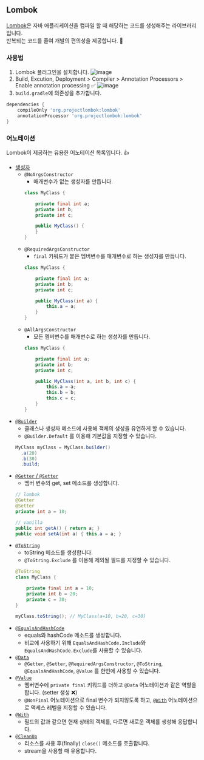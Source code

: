 ## Lombok

[Lombok](https://projectlombok.org/)은 자바 애플리케이션을 컴파일 할 때 해당하는 코드를 생성해주는 라이브러리입니다.  
반복되는 코드를 줄여 개발의 편의성을 제공합니다. :rocket:

### 사용법

1. Lombok 플러그인을 설치합니다.
![image](https://user-images.githubusercontent.com/20104232/68910915-c03e0400-0796-11ea-8b84-48701488b7b5.png)
2. Build, Excution, Deployment > Compiler > Annotation Processors > Enable annotation processing :white_check_mark:
![image](https://user-images.githubusercontent.com/20104232/68911059-275bb880-0797-11ea-9d3d-2ad66202bf83.png)
3. `build.gradle`에 의존성을 추가합니다.
``` gradle
dependencies {
    compileOnly 'org.projectlombok:lombok'
    annotationProcessor 'org.projectlombok:lombok'
}
```


### 어노테이션

Lombok이 제공하는 유용한 어노테이션 목록입니다. :thumbsup:

* [생성자](https://projectlombok.org/features/constructor)
  * `@NoArgsConstructor`
    * 매개변수가 없는 생성자를 만듭니다.
    ``` java
    class MyClass {

        private final int a;
        private int b;
        private int c;

        public MyClass() {
        }
    }
    ```
  * `@RequiredArgsConstructor`
    * `final` 키워드가 붙은 멤버변수를 매개변수로 하는 생성자를 만듭니다.
    ``` java
    class MyClass {

        private final int a;
        private int b;
        private int c;

        public MyClass(int a) {
            this.a = a;
        }
    }
    ```
  * `@AllArgsConstructor`
    * 모든 멤버변수를 매개변수로 하는 생성자를 만듭니다.
    ``` java
    class MyClass {

        private final int a;
        private int b;
        private int c;

        public MyClass(int a, int b, int c) {
            this.a = a;
            this.b = b;
            this.c = c;
        }
    }
    ```
* [`@Builder`](https://projectlombok.org/features/Builder)
  * 클래스나 생성자 메소드에 사용해 객체의 생성을 유연하게 할 수 있습니다.
  * `@Builder.Default` 를 이용해 기본값을 지정할 수 있습니다.
  ``` java
  MyClass myClass = MyClass.builder()
    .a(20)
    .b(30)
    .build;
  ```
* [`@Getter` / `@Setter`](https://projectlombok.org/features/GetterSetter)
  * 멤버 변수의 get, set 메소드를 생성합니다.
  ``` java
  // lombok
  @Getter
  @Setter
  private int a = 10;

  // vanilla
  public int getA() { return a; }
  public void setA(int a) { this.a = a; }
  ```
* [`@ToString`](https://projectlombok.org/features/ToString)
  * toString 메소드를 생성합니다.
  * `@ToString.Exclude` 를 이용해 제외될 필드를 지정할 수 있습니다.
  ``` java
  @ToString
  class MyClass {

      private final int a = 10;
      private int b = 20;
      private c = 30;
  }

  myClass.toString(); // MyClass(a=10, b=20, c=30)
  ```
* [`@EqualsAndHashCode`](https://projectlombok.org/features/EqualsAndHashCode)
  * equals와 hashCode 메소드를 생성합니다.
  * 비교에 사용하기 위해 `EqualsAndHashCode.Include`와 `EqualsAndHashCode.Exclude`를 사용할 수 있습니다.
* [`@Data`](https://projectlombok.org/features/Data)
  * `@Getter`, `@Setter`, `@RequiredArgsConstructor`, `@ToString`, `@EqualsAndHashCode`, `@Value` 를 한번에 사용할 수 있습니다.
* [`@Value`](https://projectlombok.org/features/Value)
  * 멤버변수에 `private final` 키워드를 더하고 `@Data` 어노테이션과 같은 역할을 합니다. (setter 생성 :x:)
  * `@NonFinal` 어노테이션으로 final 변수가 되지않도록 하고, [`@With`](#With) 어노테이션으로 액세스 레벨을 지정할 수 있습니다.
* <a name="With">[`@With`](https://projectlombok.org/features/With)</a>
  * 필드의 값과 같으면 현재 상태의 객체를, 다르면 새로운 객체를 생성해 응답합니다.
* [`@CleanUp`](https://projectlombok.org/features/Cleanup)
  * 리소스를 사용 후(finally) `close()` 메소드를 호출합니다.
  * stream을 사용할 때 유용합니다.